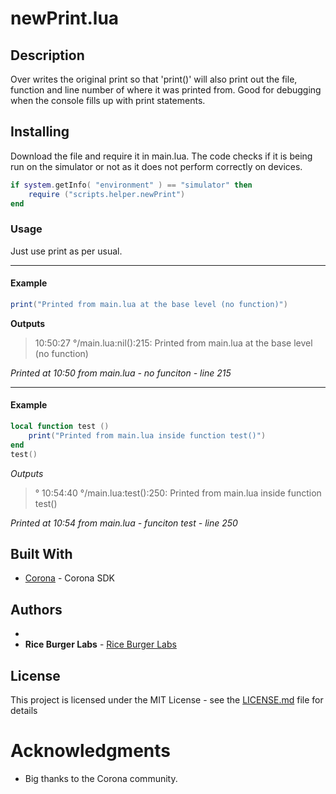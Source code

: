 # newPrint.lua
## Description

Over writes the original print so that 'print()' will also print out the file, function and line number of where it was printed from.  Good for debugging when the console fills up with print statements.

## Installing
Download the file and require it in main.lua.
The code checks if it is being run on the simulator or not as it does not perform correctly on devices.
```lua
if system.getInfo( "environment" ) == "simulator" then
    require ("scripts.helper.newPrint")
end 
```
### Usage
Just use print as per usual.


----------


#### Example
```lua
print("Printed from main.lua at the base level (no function)")
```
**Outputs**

> 10:50:27 °/main.lua:nil():215: Printed from main.lua at the base level (no function)

*Printed at 10:50 from main.lua - no funciton - line 215*


----------


#### Example
```lua
local function test ()
	print("Printed from main.lua inside function test()")
end
test()
```
*Outputs*
>° 10:54:40 °/main.lua:test():250: Printed from main.lua inside function test()

*Printed at 10:54 from main.lua - funciton test - line 250*

## Built With
* [Corona](https://coronalabs.com/) - Corona SDK

## Authors

* 
* **Rice Burger Labs** - [Rice Burger Labs](http://www.riceburgerlabs.com)

## License

This project is licensed under the MIT License - see the [LICENSE.md](LICENSE.md) file for details

# Acknowledgments
* Big thanks to the Corona community.
<!--stackedit_data:
eyJoaXN0b3J5IjpbODk3MzIyMjcwXX0=
-->